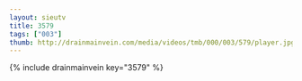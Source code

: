 ```yaml
--- 
layout: sieutv
title: 3579
tags: ["003"]
thumb: http://drainmainvein.com/media/videos/tmb/000/003/579/player.jpg
---
```

{% include drainmainvein key="3579" %} 
